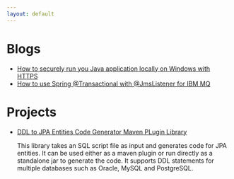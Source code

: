 ```yaml
---
layout: default
---
```


# Blogs

* [How to securely run you Java application locally on Windows with HTTPS](./blogs/spring-boot-local-https.html)
* [How to use Spring @Transactional with @JmsListener for IBM MQ](./blogs/sample-spring-boot-jms-transaction-ibm-mq.md)

# Projects

* [DDL to JPA Entities Code Generator Maven PLugin Library](https://github.com/ngbsn/sqlscript2jpa-codegen)

  This library takes an SQL script file as input and generates code for JPA entities. It can be used either as a maven
  plugin or run directly as a standalone jar to generate the code. It supports DDL statements for multiple databases such as
  Oracle, MySQL and PostgreSQL.
